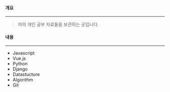 #### 개요

------

> 저의 개인 공부 자료들을 보관하는 곳입니다.



#### 내용

------

* Javascript
* Vue.js
* Python
* Django
* Datastucture
* Algorithm
* Git